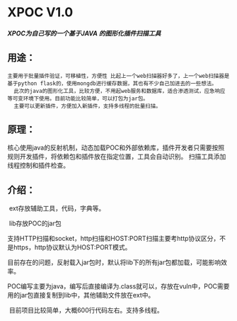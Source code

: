 # XPOC V1.0

##### XPOC为自己写的一个基于JAVA 的图形化插件扫描工具

## 用途：
    主要用于批量插件验证，可移植性，方便性 比起上一个web扫描器好多了，上一个web扫描器是基于python flask的，使用mongdb进行缓存数据，其也有不少自己加进去的一些想法。
      此次的java的图形化工具，比较方便，不用起web服务和数据库，适合渗透测试，应急响应等可变环境下使用。目前功能比较简单，可以打包为jar包。
      主要可以更新插件，方便加入新插件，支持多线程的批量扫描。
## 原理：
   核心使用java的反射机制，动态加载POC和外部依赖库，插件开发者只需要按照规则开发插件，将依赖包和插件放在指定位置，工具会自动识别。
   扫描工具添加线程控制和插件检查。



## 介绍：

​        ext存放辅助工具，代码，字典等。

​        lib存放POC的jar包

​        支持HTTP扫描和socket，http扫描和HOST:PORT扫描主要考http协议区分，不是https，http协议默认为HOST:PORT模式。

​       目前存在的问题，反射载入jar包时，默认将lib下的所有jar包都加载，可能影响效率。

​       POC编写主要为java，编写后直接编译为.class就可以，存放在vuln中，POC需要用的jar包直接复制到lib中，其他辅助文件放在ext中。

​       目前项目比较简单，大概600行代码左右。支持多线程。